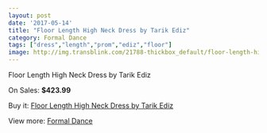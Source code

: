 ```yaml
---
layout: post
date: '2017-05-14'
title: "Floor Length High Neck Dress by Tarik Ediz"
category: Formal Dance
tags: ["dress","length","prom","ediz","floor"]
image: http://img.transblink.com/21788-thickbox_default/floor-length-high-neck-dress-by-tarik-ediz.jpg
---
```

Floor Length High Neck Dress by Tarik Ediz

On Sales: **$423.99**
<a href="https://www.transblink.com/en/formal-dance/6903-floor-length-high-neck-dress-by-tarik-ediz.html"><amp-img layout="responsive" width="600" height="600" src="//img.transblink.com/21788-thickbox_default/floor-length-high-neck-dress-by-tarik-ediz.jpg" alt="Floor Length High Neck Dress by Tarik Ediz 0" /></a>
<a href="https://www.transblink.com/en/formal-dance/6903-floor-length-high-neck-dress-by-tarik-ediz.html"><amp-img layout="responsive" width="600" height="600" src="//img.transblink.com/21789-thickbox_default/floor-length-high-neck-dress-by-tarik-ediz.jpg" alt="Floor Length High Neck Dress by Tarik Ediz 1" /></a>

Buy it: [Floor Length High Neck Dress by Tarik Ediz](https://www.transblink.com/en/formal-dance/6903-floor-length-high-neck-dress-by-tarik-ediz.html "Floor Length High Neck Dress by Tarik Ediz")

View more: [Formal Dance](https://www.transblink.com/en/6-formal-dance "Formal Dance")